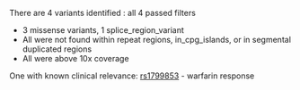 There are 4 variants identified : all 4 passed filters
* 3 missense variants, 1 splice_region_variant
* All were not found within repeat regions, in_cpg_islands, or in segmental duplicated regions
* All were above 10x coverage


One with known clinical relevance: [rs1799853](https://www.snpedia.com/index.php/Rs1799853) - warfarin response

